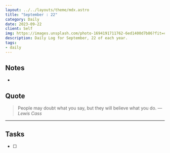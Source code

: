 ```yaml
---
layout: ../../layouts/theme/mdx.astro
title: "September : 22"
category: Daily
date: 2023-09-22
client: Self
img: https://images.unsplash.com/photo-1694191711762-6ed1400d7b86?fit=crop&q=85&w=1400&h=700
description: Daily Log for September, 22 of each year.
tags:
- daily
---
```


## Notes

- 

## Quote

> People may doubt what you say, but they will believe what you do.
> — <cite>Lewis Cass</cite>

---

## Tasks

- [ ]